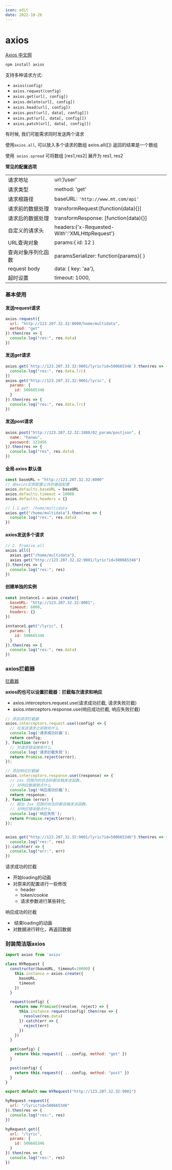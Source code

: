 ```yaml
---
icon: edit
date: 2022-10-26
---
```




# axios

[ Axios 中文网](https://www.axios-http.cn/docs/intro)

```sh
npm install axios
```

支持多种请求方式: 

- `axios(config)`
- `axios.request(config)`
- `axios.get(url[, config])`
- `axios.delete(url[, config])`
- `axios.head(url[, config])`
- `axios.post(url[, data[, config]])`
- `axios.put(url[, data[, config]])`
- `axios.patch(url[, data[, config]])`

有时候, 我们可能需求同时发送两个请求

使用`axios.all`, 可以放入多个请求的数组 axios.all([]) 返回的结果是一个数组

使用` axios.spread` 可将数组 [res1,res2] 展开为 res1, res2



**常见的配置选项**

|                  |                                  |
| ---------------- | -------------------------------- |
| 请求地址         | url:’/user’                      |
| 请求类型         | method: 'get'                    |
| 请求根路径       | baseURL: `'http://www.mt.com/api'` |
| 请求前的数据处理 | transformRequest:[function(data){}] |
| 请求后的数据处理 | transformResponse: [function(data){}] |
| 自定义的请求头 | headers:{'x-Requested-With':'XMLHttpRequest'} |
| URL查询对象 | params:{ id: 12 } |
| 查询对象序列化函数 | paramsSerializer: function(params){ } |
| request body | data: { key: 'aa'}, |
| 超时设置 | timeout: 1000, |



### 基本使用

#### 发送request请求

```js
axios.request({
  url: "http://123.207.32.32:8000/home/multidata",
  method: "get"
}).then(res => {
  console.log("res:", res.data)
})
```

#### 发送get请求

```js
axios.get(`http://123.207.32.32:9001/lyric?id=500665346`).then(res => {
  console.log("res:", res.data.lrc)
})
axios.get("http://123.207.32.32:9001/lyric", {
  params: {
    id: 500665346
  }
}).then(res => {
  console.log("res:", res.data.lrc)
})
```

#### 发送post请求

```js
axios.post("http://123.207.32.32:1888/02_param/postjson", {
  name: "hanwu",
  password: 123456
}).then(res => {
  console.log("res", res.data)
})
```

#### 全局 axios 默认值

```js
const baseURL = "http://123.207.32.32:8000"
// 给axios实例配置公共的基础配置
axios.defaults.baseURL = baseURL
axios.defaults.timeout = 10000
axios.defaults.headers = {}

// 1.1.get: /home/multidata
axios.get("/home/multidata").then(res => {
  console.log("res:", res.data)
})
```

#### axios发送多个请求

```js
// 2. Promise.all
axios.all([
  axios.get("/home/multidata"),
  axios.get("http://123.207.32.32:9001/lyric?id=500665346")
]).then(res => {
  console.log("res:", res)
})
```



#### 创建单独的实例

```js
const instance1 = axios.create({
  baseURL: "http://123.207.32.32:9001",
  timeout: 6000,
  headers: {}
})

instance1.get("/lyric", {
  params: {
    id: 500665346
  }
}).then(res => {
  console.log("res:", res.data)
})
```

### axios拦截器

 [拦截器 ](https://www.axios-http.cn/docs/interceptors)

**axios的也可以设置拦截器：拦截每次请求和响应**

- axios.interceptors.request.use(请求成功拦截, 请求失败拦截) 
- axios.interceptors.response.use(响应成功拦截, 响应失败拦截)

```js
// 添加请求拦截器
axios.interceptors.request.use((config) => {
  // 在发送请求之前做些什么
  console.log('请求成功拦截');
  return config;
}, function (error) {
  // 对请求错误做些什么
  console.log('请求拦截失败');
  return Promise.reject(error);
});

// 添加响应拦截器
axios.interceptors.response.use((response) => {
  // 2xx 范围内的状态码都会触发该函数。
  // 对响应数据做点什么
  console.log('响应成功拦截');
  return response;
}, function (error) {
  // 超出 2xx 范围的状态码都会触发该函数。
  // 对响应错误做点什么
  console.log('响应失败');
  return Promise.reject(error);
});


axios.get("http://123.207.32.32:9001/lyric?id=500665346").then(res => {
  console.log("res:", res)
}).catch(err => {
  console.log("err:", err)
})
```



请求成功的拦截

- 开始loading的动画
- 对原来的配置进行一些修改
  - header
  - token/cookie
  - 请求参数进行某些转化

响应成功的拦截

- ​	结束loading的动画
-    对数据进行转化，再返回数据



### 封装简洁版axios

``` js
import axios from 'axios'

class HYRequest {
  constructor(baseURL, timeout=10000) {
    this.instance = axios.create({
      baseURL,
      timeout
    })
  }

  request(config) {
    return new Promise((resolve, reject) => {
      this.instance.request(config).then(res => {
        resolve(res.data)
      }).catch(err => {
        reject(err)
      })
    })
  }

  get(config) {
    return this.request({ ...config, method: "get" })
  }

  post(config) {
    return this.request({ ...config, method: "post" })
  }
}

export default new HYRequest("http://123.207.32.32:9001")


```

```js
hyRequest.request({
  url: "/lyric?id=500665346"
}).then(res => {
  console.log("res:", res)
})

hyRequest.get({
  url: "/lyric",
  params: {
    id: 500665346
  }
}).then(res => {
  console.log("res:", res)
})

```





































